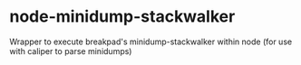 node-minidump-stackwalker
=========================

Wrapper to execute breakpad's minidump-stackwalker within node (for use with caliper to parse minidumps)
